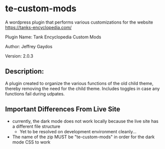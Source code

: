 # te-custom-mods

A wordpress plugin that performs various customizations for the website https://tanks-encyclopedia.com/

Plugin Name: Tank Encyclopedia Custom Mods

Author: Jeffrey Gaydos

Version: 2.0.3

## Description:
A plugin created to organize the various functions of the old child theme, thereby removing the need for the child theme. Includes toggles in case any functions fail during udpates.

## Important Differences From Live Site
* currently, the dark mode does not work locally because the live site has a different file structure
  * Yet to be resolved on development environment cleanly...
* The name of the zip MUST be "te-custom-mods" in order for the dark mode CSS to work
